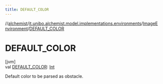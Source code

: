 ```yaml
---
title: DEFAULT_COLOR
---
```

//[alchemist](../../../index.html)/[it.unibo.alchemist.model.implementations.environments](../index.html)/[ImageEnvironment](index.html)/[DEFAULT_COLOR](-d-e-f-a-u-l-t_-c-o-l-o-r.html)



# DEFAULT_COLOR



[jvm]\
val [DEFAULT_COLOR](-d-e-f-a-u-l-t_-c-o-l-o-r.html): [Int](https://kotlinlang.org/api/latest/jvm/stdlib/kotlin/-int/index.html)



Default color to be parsed as obstacle.




